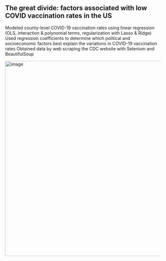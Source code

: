 ## The great divide: factors associated with low COVID vaccination rates in the US 

Modeled county-level COVID-19 vaccination rates using linear regression (OLS, interaction & polynomial terms, regularization with Lasso & Ridge)
Used regression coefficients to determine which political and socioeconomic factors best explain the variations in COVID-19 vaccination rates
Obtained data by web scraping the CDC website with Selenium and BeautifulSoup

<img width="633" alt="image" src="https://user-images.githubusercontent.com/79233614/141606457-1f789abf-1cfb-4bd1-bd9d-796fadec7e48.png">
